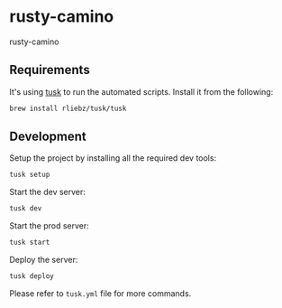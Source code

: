 # rusty-camino

rusty-camino

## Requirements

It's using [tusk](https://github.com/rliebz/tusk) to run the automated scripts. Install it from the following:

```sh
brew install rliebz/tusk/tusk
```

## Development

Setup the project by installing all the required dev tools:

```sh
tusk setup
```

Start the dev server:

```sh
tusk dev
```

Start the prod server:

```sh
tusk start
```

Deploy the server:

```sh
tusk deploy
```

Please refer to `tusk.yml` file for more commands.

